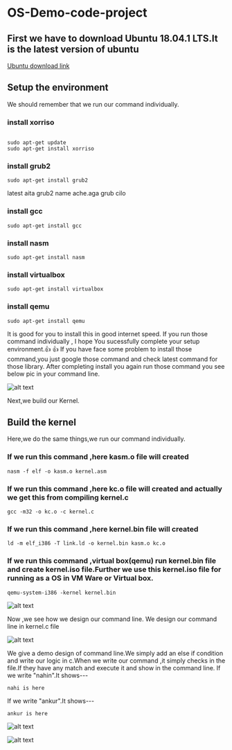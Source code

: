 # OS-Demo-code-project
## First we have to download Ubuntu 18.04.1 LTS.It is the latest version of ubuntu

[Ubuntu download link](https://www.ubuntu.com/download/desktop)

## Setup the environment
We should remember that we run our command individually. 
### install xorriso

```

sudo apt-get update
sudo apt-get install xorriso

```
### install grub2
```
sudo apt-get install grub2

```
latest aita grub2 name ache.aga grub cilo
### install gcc
```
sudo apt-get install gcc

```
### install nasm 
```
sudo apt-get install nasm 

```
### install virtualbox
```
sudo apt-get install virtualbox

```
### install qemu
```
sudo apt-get install qemu

```
It is good for you to install this in good internet speed.
If you run those command  individually , I hope You sucessfully complete your setup environment.:+1: :+1:
If you have face some problem to install those command,you just google those command and check latest command for those library.
After completing install you again run those command you see below pic in your command line.

![alt text](https://github.com/shahidul034/OS-Demo-code-project/blob/master/IKnowOS_EP1/Annotation%202018-11-25%20180501.jpg)


Next,we build our Kernel.

## Build the kernel
Here,we do the same things,we run our command individually.

### If we run this command ,here kasm.o file will created
```
nasm -f elf -o kasm.o kernel.asm

```
### If we run this command ,here kc.o file will created and actually we get this from compiling kernel.c
```
gcc -m32 -o kc.o -c kernel.c

```
### If we run this command ,here kernel.bin file will created
```
ld -m elf_i386 -T link.ld -o kernel.bin kasm.o kc.o

```
### If we run this command ,virtual box(qemu) run kernel.bin file and create kernel.iso file.Further we use this  kernel.iso file for running as a OS in VM Ware or Virtual box. 

```
qemu-system-i386 -kernel kernel.bin

```
![alt text](https://github.com/shahidul034/OS-Demo-code-project/blob/master/IKnowOS_EP1/Annotation%202018-11-25%20182953.jpg)

Now ,we see how we design our command line.
We design our command line in kernel.c file

![alt text](https://github.com/shahidul034/OS-Demo-code-project/blob/master/IKnowOS_EP1/Annotation%202018-11-25%20183223.jpg)
 
We give a demo design of command line.We simply add an else if condition and write our logic in c.When we write our command ,it simply checks in the file.If they have any match and execute it and show in the command line. 
If we write "nahin".It shows---
```
nahi is here
```
If we write "ankur".It shows---

```
ankur is here
```
![alt text](https://github.com/shahidul034/OS-Demo-code-project/blob/master/IKnowOS_EP1/Annotation%202018-11-25%20183246.jpg)


![alt text](https://github.com/shahidul034/OS-Demo-code-project/blob/master/IKnowOS_EP1/Annotation%202018-11-25%20183105.jpg)


